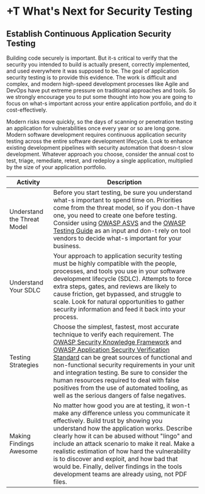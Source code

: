 # +T What's Next for Security Testing

## Establish Continuous Application Security Testing
Building code securely is important. But it-s critical to verify that the security you intended to build is actually present, correctly implemented, and used everywhere it was supposed to be. The goal of application security testing is to provide this evidence. The work is difficult and complex, and modern high-speed development processes like Agile and DevOps have put extreme pressure on traditional approaches and tools. So we strongly encourage you to put some thought into how you are going to focus on what-s important across your entire application portfolio, and do it cost-effectively.

Modern risks move quickly, so the days of scanning or penetration testing an application for vulnerabilities once every year or so are long gone. Modern software development requires continuous application security testing across the entire software development lifecycle. Look to enhance existing development pipelines with security automation that doesn-t slow development. Whatever approach you choose, consider the annual cost to test, triage, remediate, retest, and redeploy a single application, multiplied by the size of your application portfolio.


| Activity | Description |
| --- | --- |
| Understand the Threat Model | Before you start testing, be sure you understand what-s important to spend time on. Priorities come from the threat model, so if you don-t have one, you need to create one before testing. Consider using [OWASP ASVS](https://www.owasp.org/index.php/ASVS) and the [OWASP Testing Guide](https://www.owasp.org/index.php/OWASP_Testing_Project) as an input and don-t rely on tool vendors to decide what-s important for your business. |
| Understand Your SDLC | Your approach to application security testing must be highly compatible with the people, processes, and tools you use in your software development lifecycle (SDLC). Attempts to force extra steps, gates, and reviews are likely to cause friction, get bypassed, and struggle to scale. Look for natural opportunities to gather security information and feed it back into your process. |
| Testing Strategies | Choose the simplest, fastest, most accurate technique to verify each requirement. The [OWASP Security Knowledge Framework](https://www.owasp.org/index.php/OWASP_Security_Knowledge_Framework) and [OWASP Application Security Verification Standard](https://www.owasp.org/index.php/ASVS) can be great sources of functional and non-functional security requirements in your unit and integration testing. Be sure to consider the human resources required to deal with false positives from the use of automated tooling, as well as the serious dangers of false negatives. | Achieving Coverage and Accuracy | You don-t have to start out testing everything. Focus on what-s important and expand your verification program over time. That means expanding the set of security defenses and risks that are being automatically verified, as well as expanding the set of applications and APIs being covered. The goal is to get to where the essential security of all your applications and APIs is verified continuously. |
| Making Findings Awesome | No matter how good you are at testing, it won-t make any difference unless you communicate it effectively. Build trust by showing you understand how the application works. Describe clearly how it can be abused without "lingo" and include an attack scenario to make it real. Make a realistic estimation of how hard the vulnerability is to discover and exploit, and how bad that would be. Finally, deliver findings in the tools development teams are already using, not PDF files. |


